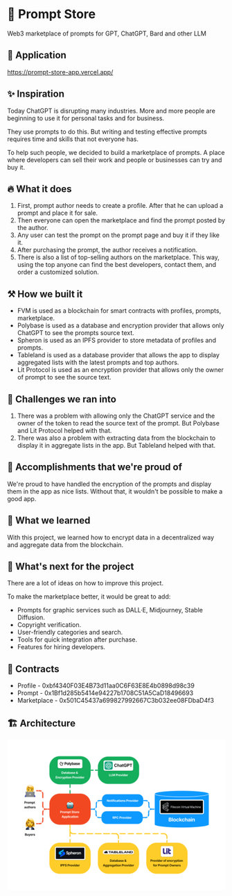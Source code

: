 # 🤖 Prompt Store

Web3 marketplace of prompts for GPT, ChatGPT, Bard and other LLM

## 🔗 Application

https://prompt-store-app.vercel.app/

## ✨ Inspiration

Today ChatGPT is disrupting many industries. More and more people are beginning to use it for personal tasks and for business.

They use prompts to do this. But writing and testing effective prompts requires time and skills that not everyone has.

To help such people, we decided to build a marketplace of prompts. A place where developers can sell their work and people or businesses can try and buy it.

## 🔥 What it does

1. First, prompt author needs to create a profile. After that he can upload a prompt and place it for sale.
2. Then everyone can open the marketplace and find the prompt posted by the author.
3. Any user can test the prompt on the prompt page and buy it if they like it.
4. After purchasing the prompt, the author receives a notification.
5. There is also a list of top-selling authors on the marketplace. This way, using the top anyone can find the best developers, contact them, and order a customized solution.

## ⚒️ How we built it

- FVM is used as a blockchain for smart contracts with profiles, prompts, marketplace.
- Polybase is used as a database and encryption provider that allows only ChatGPT to see the prompts source text.
- Spheron is used as an IPFS provider to store metadata of profiles and prompts.
- Tableland is used as a database provider that allows the app to display aggregated lists with the latest prompts and top authors.
- Lit Protocol is used as an encryption provider that allows only the owner of prompt to see the source text.

## 🗻 Challenges we ran into

1. There was a problem with allowing only the ChatGPT service and the owner of the token to read the source text of the prompt. But Polybase and Lit Protocol helped with that.
2. There was also a problem with extracting data from the blockchain to display it in aggregate lists in the app. But Tableland helped with that.

## 💪 Accomplishments that we're proud of

We're proud to have handled the encryption of the prompts and display them in the app as nice lists. Without that, it wouldn't be possible to make a good app.

## 🧠 What we learned

With this project, we learned how to encrypt data in a decentralized way and aggregate data from the blockchain.

## 🚀 What's next for the project

There are a lot of ideas on how to improve this project.

To make the marketplace better, it would be great to add:

- Prompts for graphic services such as DALL·E, Midjourney, Stable Diffusion.
- Copyright verification.
- User-friendly categories and search.
- Tools for quick integration after purchase.
- Features for hiring developers.

## 📃 Contracts

- Profile - 0xbf4340F03E4B73d11aa0C6F63E8E4b0898d98c39
- Prompt - 0x1Bf1d285b5414e94227b1708C51A5CaD18496693
- Marketplace - 0x501C45437a699827992667C3b032ee08FDbaD4f3

## 🏗️ Architecture

![Architecture](architecture.png)
